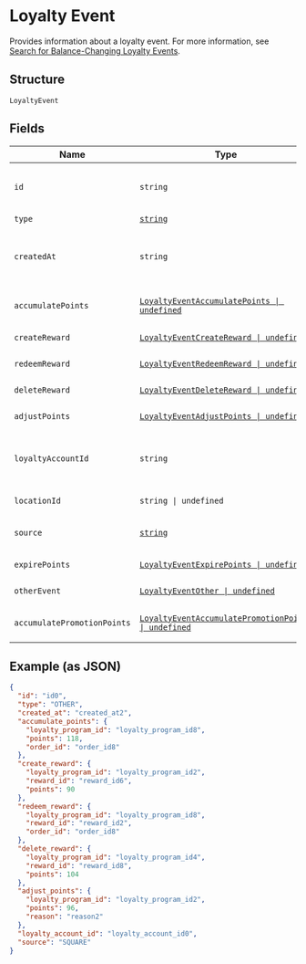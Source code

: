 
# Loyalty Event

Provides information about a loyalty event.
For more information, see [Search for Balance-Changing Loyalty Events](https://developer.squareup.com/docs/loyalty-api/loyalty-events).

## Structure

`LoyaltyEvent`

## Fields

| Name | Type | Tags | Description |
|  --- | --- | --- | --- |
| `id` | `string` | Required | The Square-assigned ID of the loyalty event.<br>**Constraints**: *Minimum Length*: `1` |
| `type` | [`string`](../../doc/models/loyalty-event-type.md) | Required | The type of the loyalty event. |
| `createdAt` | `string` | Required | The timestamp when the event was created, in RFC 3339 format.<br>**Constraints**: *Minimum Length*: `1` |
| `accumulatePoints` | [`LoyaltyEventAccumulatePoints \| undefined`](../../doc/models/loyalty-event-accumulate-points.md) | Optional | Provides metadata when the event `type` is `ACCUMULATE_POINTS`. |
| `createReward` | [`LoyaltyEventCreateReward \| undefined`](../../doc/models/loyalty-event-create-reward.md) | Optional | Provides metadata when the event `type` is `CREATE_REWARD`. |
| `redeemReward` | [`LoyaltyEventRedeemReward \| undefined`](../../doc/models/loyalty-event-redeem-reward.md) | Optional | Provides metadata when the event `type` is `REDEEM_REWARD`. |
| `deleteReward` | [`LoyaltyEventDeleteReward \| undefined`](../../doc/models/loyalty-event-delete-reward.md) | Optional | Provides metadata when the event `type` is `DELETE_REWARD`. |
| `adjustPoints` | [`LoyaltyEventAdjustPoints \| undefined`](../../doc/models/loyalty-event-adjust-points.md) | Optional | Provides metadata when the event `type` is `ADJUST_POINTS`. |
| `loyaltyAccountId` | `string` | Required | The ID of the [loyalty account](entity:LoyaltyAccount) associated with the event.<br>**Constraints**: *Minimum Length*: `1`, *Maximum Length*: `36` |
| `locationId` | `string \| undefined` | Optional | The ID of the [location](entity:Location) where the event occurred. |
| `source` | [`string`](../../doc/models/loyalty-event-source.md) | Required | Defines whether the event was generated by the Square Point of Sale. |
| `expirePoints` | [`LoyaltyEventExpirePoints \| undefined`](../../doc/models/loyalty-event-expire-points.md) | Optional | Provides metadata when the event `type` is `EXPIRE_POINTS`. |
| `otherEvent` | [`LoyaltyEventOther \| undefined`](../../doc/models/loyalty-event-other.md) | Optional | Provides metadata when the event `type` is `OTHER`. |
| `accumulatePromotionPoints` | [`LoyaltyEventAccumulatePromotionPoints \| undefined`](../../doc/models/loyalty-event-accumulate-promotion-points.md) | Optional | Provides metadata when the event `type` is `ACCUMULATE_PROMOTION_POINTS`. |

## Example (as JSON)

```json
{
  "id": "id0",
  "type": "OTHER",
  "created_at": "created_at2",
  "accumulate_points": {
    "loyalty_program_id": "loyalty_program_id8",
    "points": 118,
    "order_id": "order_id8"
  },
  "create_reward": {
    "loyalty_program_id": "loyalty_program_id2",
    "reward_id": "reward_id6",
    "points": 90
  },
  "redeem_reward": {
    "loyalty_program_id": "loyalty_program_id8",
    "reward_id": "reward_id2",
    "order_id": "order_id8"
  },
  "delete_reward": {
    "loyalty_program_id": "loyalty_program_id4",
    "reward_id": "reward_id8",
    "points": 104
  },
  "adjust_points": {
    "loyalty_program_id": "loyalty_program_id2",
    "points": 96,
    "reason": "reason2"
  },
  "loyalty_account_id": "loyalty_account_id0",
  "source": "SQUARE"
}
```


